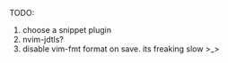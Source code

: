 TODO:

1. choose a snippet plugin
2. nvim-jdtls?
3. disable vim-fmt format on save. its freaking slow >_>
